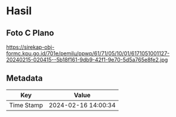 # Hasil

## Foto C Plano

https://sirekap-obj-formc.kpu.go.id/701e/pemilu/ppwp/61/71/05/10/01/6171051001127-20240215-020415--5b18f161-9db9-42f1-9e70-5d5a765e8fe2.jpg


## Metadata

| Key        | Value               |
| ---------- | ------------------- |
| Time Stamp | 2024-02-16 14:00:34 |



